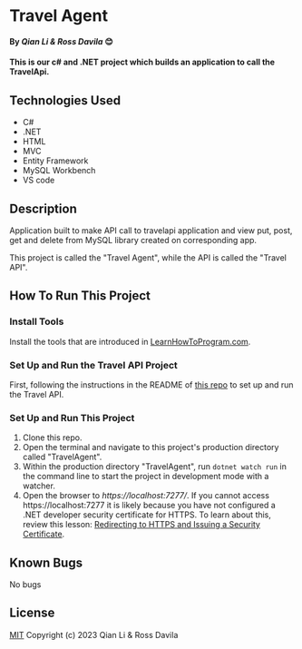 # Travel Agent

#### By _Qian Li & Ross Davila_  😊

#### This is our c# and .NET project which builds an application to call the TravelApi.

## Technologies Used

* C#
* .NET
* HTML
* MVC
* Entity Framework
* MySQL Workbench
* VS code

## Description

Application built to make API call to travelapi application and view put, post, get and delete from MySQL library created on corresponding app.

This project is called the "Travel Agent", while the API is called the "Travel API".

## How To Run This Project

### Install Tools

Install the tools that are introduced in [ LearnHowToProgram.com](https://www.learnhowtoprogram.com/c-and-net/getting-started-with-c).

### Set Up and Run the Travel API Project

First, following the instructions in the README of [this repo](https://github.com/nancyliqn91/TravelApi) to set up and run the Travel API.

### Set Up and Run This Project

1. Clone this repo.
2. Open the terminal and navigate to this project's production directory called "TravelAgent".
3. Within the production directory "TravelAgent", run `dotnet watch run` in the command line to start the project in development mode with a watcher.
4. Open the browser to _https://localhost:7277/_. If you cannot access https://localhost:7277 it is likely because you have not configured a .NET developer security certificate for HTTPS. To learn about this, review this lesson: [Redirecting to HTTPS and Issuing a Security Certificate](https://www.learnhowtoprogram.com/lessons/redirecting-to-https-and-issuing-a-security-certificate).

## Known Bugs

No bugs 

## License
[MIT](license.txt)
Copyright (c) 2023 Qian Li & Ross Davila
